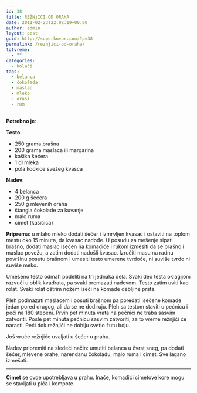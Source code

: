```yaml
---
id: 38
title: REŽNjIĆI OD ORAHA
date: 2011-02-23T22:02:19+00:00
author: admin
layout: post
guid: http://superkuvar.com/?p=38
permalink: /reznjici-od-oraha/
totvreme:
  - ""
categories:
  - kolači
tags:
  - belanca
  - čokolada
  - maslac
  - mleko
  - orasi
  - rum
---
```

**Potrebno je**:

**Testo**:

  * 250 grama brašna
  * 200 grama maslaca ili margarina
  * kašika šećera
  * 1 dl mleka
  * pola kockice svežeg kvasca

**Nadev**:

  * 4 belanca
  * 200 g šećera
  * 250 g mlevenih oraha
  * štangla čokolade za kuvanje
  * malo ruma
  * cimet (kašičica)

**Priprema**: u mlako mleko dodati šećer i izmrvljen kvasac i ostaviti na toplom mestu oko 15 minuta, da kvasac nadođe. U posudu za mešenje sipati brašno, dodati maslac isečen na komadiće i rukom izmesiti da se brašno i maslac povežu, a zatim dodati nadošli kvasac. Izručiti masu na radnu površinu posutu brašnom i umesiti testo umerene tvrdoće, ni suviše tvrdo ni suviše meko.

Umešeno testo odmah podeliti na tri jednaka dela. Svaki deo testa oklagijom razvući u oblik kvadrata, pa svaki premazati nadevom. Testo zatim uviti kao rolat. Svaki rolat oštrim nožem iseći na komade debljine prsta.

Pleh podmazati maslacem i posuti brašnom pa poređati isečene komade jedan pored drugog, ali da se ne dodiruju. Pleh sa testom staviti u pećnicu i peći na 180 stepeni. Prvih pet minuta vrata na pećnici ne traba sasvim zatvoriti. Posle pet minuta pećnicu sasvim zatvoriti, za to vreme režnjići će narasti. Peći dok režnjići ne dobiju svetlo žutu boju.

Još vruće režnjiće uvaljati u šećer u prahu.

Nadev pripremiti na sledeći način: umutiti belanca u čvrst sneg, pa dodati šećer, mlevene orahe, narendanu čokoladu, malo ruma i cimet. Sve lagano izmešati.

---

**Cimet** se ovde upotrebljava u prahu. Inače, komadići cimetove kore mogu se stavljati u pića i kompote.